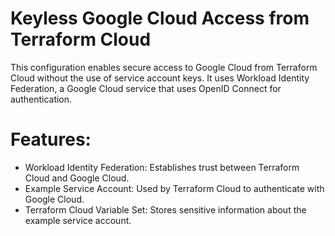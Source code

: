 # Keyless Google Cloud Access from Terraform Cloud

This configuration enables secure access to Google Cloud from Terraform Cloud without the use of service account keys. It uses Workload Identity Federation, a Google Cloud service that uses OpenID Connect for authentication.

# Features:

* Workload Identity Federation: Establishes trust between Terraform Cloud and Google Cloud.
* Example Service Account: Used by Terraform Cloud to authenticate with Google Cloud.
* Terraform Cloud Variable Set: Stores sensitive information about the example service account.
